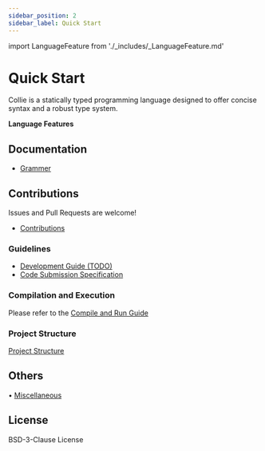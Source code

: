 ```yaml
---
sidebar_position: 2
sidebar_label: Quick Start
---
```

import LanguageFeature from './_includes/_LanguageFeature.md'

# Quick Start

Collie is a statically typed programming language designed to offer concise syntax and a robust type system.

**Language Features**

<LanguageFeature/>

## Documentation

- [Grammer](../grammer/intro.md)

## Contributions

Issues and Pull Requests are welcome!

- [Contributions](../community/contribute.md)

### Guidelines

- [Development Guide (TODO)](../community/development-guide.md)
- [Code Submission Specification](../community/code-commit-specification.md)

### Compilation and Execution

Please refer to the [Compile and Run Guide](../community/compile-and-run.md)

### Project Structure

[Project Structure](Includes/ProjectStructure.md ':include')

## Others

• [Miscellaneous](Others/index.md)

## License

BSD-3-Clause License